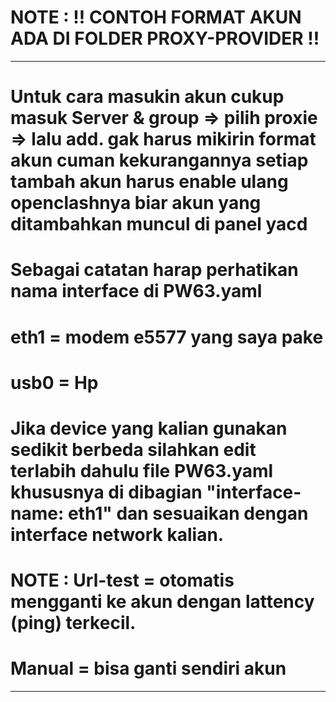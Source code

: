 # NOTE : !! CONTOH FORMAT AKUN ADA DI FOLDER PROXY-PROVIDER !!

****************************************************************************************************************************************************

# Untuk cara masukin akun cukup masuk Server & group => pilih proxie => lalu add. gak harus mikirin format akun cuman kekurangannya setiap tambah akun harus enable ulang openclashnya biar akun yang ditambahkan muncul di panel yacd

# Sebagai catatan harap perhatikan nama interface di PW63.yaml

# eth1 = modem e5577 yang saya pake
# usb0 = Hp

# Jika device yang kalian gunakan sedikit berbeda silahkan edit terlabih dahulu file PW63.yaml khususnya di dibagian "interface-name: eth1" dan sesuaikan dengan interface network kalian.

  # NOTE :  Url-test = otomatis mengganti ke akun dengan lattency (ping) terkecil.
  #         Manual = bisa ganti sendiri akun
***********************************************************************************************************


